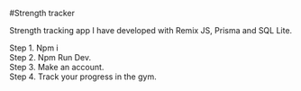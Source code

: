 #Strength tracker  

Strength tracking app I have developed with Remix JS, Prisma and SQL Lite.  

Step 1. Npm i   
Step 2. Npm Run Dev.  
Step 3. Make an account.  
Step 4. Track your progress in the gym.  
